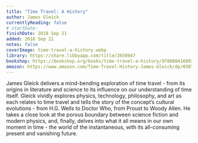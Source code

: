 ```yaml
---
title: "Time Travel: A History"
author: James Gleick
currentlyReading: false
# startDate:
finishDate: 2018 Sep 21
added: 2018 Sep 21
notes: false
coverImage: time-travel-a-history.webp
library: https://share.libbyapp.com/title/2650947
bookshop: https://bookshop.org/books/time-travel-a-history/9780804168922
amazon: https://www.amazon.com/Time-Travel-History-James-Gleick/dp/0307908798
---
```


James Gleick delivers a mind-bending exploration of time travel - from its origins in literature and science to its influence on our understanding of time itself. Gleick vividly explores physics, technology, philosophy, and art as each relates to time travel and tells the story of the concept’s cultural evolutions - from H.G. Wells to Doctor Who, from Proust to Woody Allen. He takes a close look at the porous boundary between science fiction and modern physics, and, finally, delves into what it all means in our own moment in time - the world of the instantaneous, with its all-consuming present and vanishing future.  
